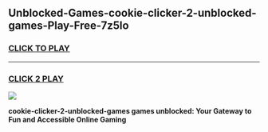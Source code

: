 
## Unblocked-Games-cookie-clicker-2-unblocked-games-Play-Free-7z5lo
<h3>
<a href="https://premium76.site?title=cookie-clicker-2-unblocked-games&ref=15A">CLICK TO PLAY</a></h3>
<hr>

<h3>
<a href="https://premium76.site?title=cookie-clicker-2-unblocked-games&ref=15A">CLICK 2 PLAY</a>
  
</h3>

<a href="https://premium76.site?title=cookie-clicker-2-unblocked-games&ref=15A"><img src="https://clearcache.store/games.png"></a>


**cookie-clicker-2-unblocked-games games unblocked: Your Gateway to Fun and Accessible Online Gaming**
